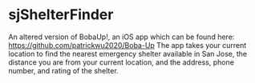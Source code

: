 # sjShelterFinder
An altered version of BobaUp!, an iOS app which can be found here: https://github.com/patrickwu2020/Boba-Up
The app takes your current location to find the nearest emergency shelter available in San Jose, the distance you are from your current location, and the address, phone number, and rating of the shelter.
